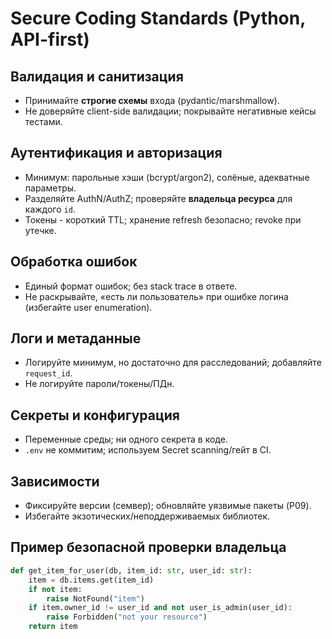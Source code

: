# Secure Coding Standards (Python, API-first)

## Валидация и санитизация
- Принимайте **строгие схемы** входа (pydantic/marshmallow).
- Не доверяйте client-side валидации; покрывайте негативные кейсы тестами.

## Аутентификация и авторизация
- Минимум: парольные хэши (bcrypt/argon2), солёные, адекватные параметры.
- Разделяйте AuthN/AuthZ; проверяйте **владельца ресурса** для каждого `id`.
- Токены - короткий TTL; хранение refresh безопасно; revoke при утечке.

## Обработка ошибок
- Единый формат ошибок; без stack trace в ответе.
- Не раскрывайте, «есть ли пользователь» при ошибке логина (избегайте user enumeration).

## Логи и метаданные
- Логируйте минимум, но достаточно для расследований; добавляйте `request_id`.
- Не логируйте пароли/токены/ПДн.

## Секреты и конфигурация
- Переменные среды; ни одного секрета в коде.
- `.env` не коммитим; используем Secret scanning/гейт в CI.

## Зависимости
- Фиксируйте версии (семвер); обновляйте уязвимые пакеты (P09).
- Избегайте экзотических/неподдерживаемых библиотек.

## Пример безопасной проверки владельца
```python
def get_item_for_user(db, item_id: str, user_id: str):
    item = db.items.get(item_id)
    if not item:
        raise NotFound("item")
    if item.owner_id != user_id and not user_is_admin(user_id):
        raise Forbidden("not your resource")
    return item
```
